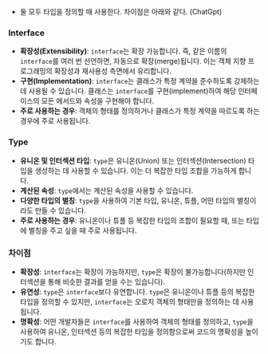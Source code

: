 - 둘 모두 타입을 정의할 때 사용한다. 차이점은 아래와 같다. (ChatGpt)
### Interface

- **확장성(Extensibility)**: `interface`는 확장 가능합니다. 즉, 같은 이름의 `interface`를 여러 번 선언하면, 자동으로 확장(merge)됩니다. 이는 객체 지향 프로그래밍의 확장성과 재사용성 측면에서 유리합니다.
- **구현(Implementation)**: `interface`는 클래스가 특정 계약을 준수하도록 강제하는 데 사용될 수 있습니다. 클래스는 `interface`를 구현(implement)하여 해당 인터페이스의 모든 메서드와 속성을 구현해야 합니다.
- **주로 사용하는 경우**: 객체의 형태를 정의하거나 클래스가 특정 계약을 따르도록 하는 경우에 주로 사용됩니다.

### Type

- **유니온 및 인터섹션 타입**: `type`은 유니온(Union) 또는 인터섹션(Intersection) 타입을 생성하는 데 사용할 수 있습니다. 이는 더 복잡한 타입 조합을 가능하게 합니다.
- **계산된 속성**: `type`에서는 계산된 속성을 사용할 수 있습니다.
- **다양한 타입의 별칭**: `type`을 사용하여 기본 타입, 유니온, 튜플, 어떤 타입의 별칭이라도 만들 수 있습니다.
- **주로 사용하는 경우**: 유니온이나 튜플 등 복잡한 타입의 조합이 필요할 때, 또는 타입에 별칭을 주고 싶을 때 주로 사용됩니다.

### 차이점

- **확장성**: `interface`는 확장이 가능하지만, `type`은 확장이 불가능합니다(하지만 인터섹션을 통해 비슷한 결과를 얻을 수는 있습니다).
- **유연성**: `type`은 `interface`보다 유연합니다. `type`은 유니온이나 튜플 등의 복잡한 타입을 정의할 수 있지만, `interface`는 오로지 객체의 형태만을 정의하는 데 사용됩니다.
- **명확성**: 어떤 개발자들은 `interface`를 사용하여 객체의 형태를 정의하고, `type`을 사용하여 유니온, 인터섹션 등의 복잡한 타입을 정의함으로써 코드의 명확성을 높이기도 합니다.